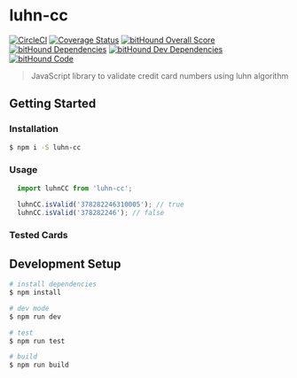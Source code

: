 # luhn-cc

[![CircleCI](https://circleci.com/gh/ianaya89/luhn-cc.svg?style=svg)](https://circleci.com/gh/ianaya89/luhn-cc)
[![Coverage Status](https://coveralls.io/repos/github/ianaya89/luhn-cc/badge.svg?branch=master)](https://coveralls.io/github/ianaya89/luhn-cc?branch=master)
[![bitHound Overall Score](https://www.bithound.io/github/ianaya89/luhn-cc/badges/score.svg)](https://www.bithound.io/github/ianaya89/luhn-cc)
[![bitHound Dependencies](https://www.bithound.io/github/ianaya89/luhn-cc/badges/dependencies.svg)](https://www.bithound.io/github/ianaya89/luhn-cc/master/dependencies/npm)
[![bitHound Dev Dependencies](https://www.bithound.io/github/ianaya89/luhn-cc/badges/devDependencies.svg)](https://www.bithound.io/github/ianaya89/luhn-cc/master/dependencies/npm)
[![bitHound Code](https://www.bithound.io/github/ianaya89/luhn-cc/badges/code.svg)](https://www.bithound.io/github/ianaya89/luhn-cc)


> JavaScript library to validate credit card numbers using luhn algorithm

## Getting Started

### Installation
```bash
$ npm i -S luhn-cc
```

### Usage

```javascript
  import luhnCC from 'luhn-cc';

  luhnCC.isValid('378282246310005'); // true
  luhnCC.isValid('378282246'); // false
```

### Tested Cards

## Development Setup

```bash
# install dependencies
$ npm install

# dev mode
$ npm run dev

# test
$ npm run test

# build
$ npm run build
```
